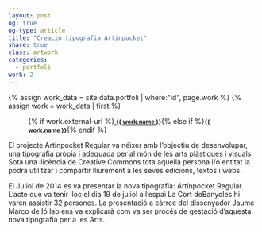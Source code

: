 ```yaml
---
layout: post
og: true
og-type: article
title: "Creació tipografia Artinpocket" 
share: true
class: artwork
categories:
  - portfoli
work: 2
---
```


{% assign work_data = site.data.portfoli | where:"id", page.work %}
{% assign work = work_data | first %}
<figure>
	<div class="padding-artwork-container">
		<div class="embed-container embed-container_4-3">
			<core-image sizing="cover" class="core-image-size" preload fade src="/images/{{ work.featured-img }}"></core-image>	
		</div>
	</div>
	<figcaption>
		<p>{% if work.external-url %}<a href="{{ work.external-url }}"><small><i class="fa fa-external-link"></i> <strong>{{ work.name }}</strong></small></a>{% else if %}<small><strong>{{ work.name }}</strong></small>{% endif %}</p>
	</figcaption>
</figure>

<!--more-->

El projecte Artinpocket Regular va néixer amb l’objectiu de desenvolupar, una tipografia pròpia i adequada per al món de les arts plàstiques i visuals. Sota una llicència de Creative Commons tota aquella persona i/o entitat la podrà utilitzar i compartir lliurement a les seves edicions, textos i webs.

El Juliol de 2014 es va presentar la nova tipografia: Artinpocket Regular. L’acte que va tenir lloc el dia 19 de juliol a l’espai La Cort deBanyoles hi varen assistir 32 persones. La presentació a càrrec del dissenyador Jaume Marco de Ió lab ens va explicarà com va ser procés de gestació d’aquesta nova tipografia per a les Arts.